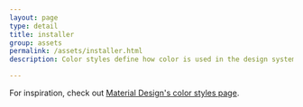 ```yaml
---
layout: page
type: detail
title: installer
group: assets
permalink: /assets/installer.html
description: Color styles define how color is used in the design system.

---
```


For inspiration, check out [Material Design's color styles page](https://material.io/guidelines/style/color.html).
